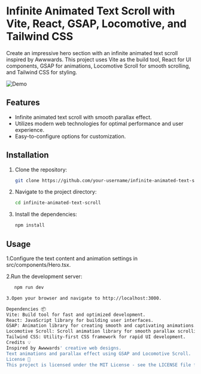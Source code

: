 # Infinite Animated Text Scroll with Vite, React, GSAP, Locomotive, and Tailwind CSS

Create an impressive hero section with an infinite animated text scroll inspired by Awwwards. This project uses Vite as the build tool, React for UI components, GSAP for animations, Locomotive Scroll for smooth scrolling, and Tailwind CSS for styling.

![Demo](text.gif)

## Features

- Infinite animated text scroll with smooth parallax effect.
- Utilizes modern web technologies for optimal performance and user experience.
- Easy-to-configure options for customization.

## Installation

1. Clone the repository:

   ```bash
   git clone https://github.com/your-username/infinite-animated-text-scroll.git

   ```

2. Navigate to the project directory:

   ```bash
   cd infinite-animated-text-scroll

   ```

3. Install the dependencies:
   ```bash
   npm install
   ```

## Usage

1.Configure the text content and animation settings in src/components/Hero.tsx.

2.Run the development server:

```bash
   npm run dev

3.Open your browser and navigate to http://localhost:3000.

Dependencies 📦
Vite: Build tool for fast and optimized development.
React: JavaScript library for building user interfaces.
GSAP: Animation library for creating smooth and captivating animations.
Locomotive Scroll: Scroll animation library for smooth parallax scrolling.
Tailwind CSS: Utility-first CSS framework for rapid UI development.
Credits 💡
Inspired by Awwwards' creative web designs.
Text animations and parallax effect using GSAP and Locomotive Scroll.
License 📝
This project is licensed under the MIT License - see the LICENSE file for details.
```
